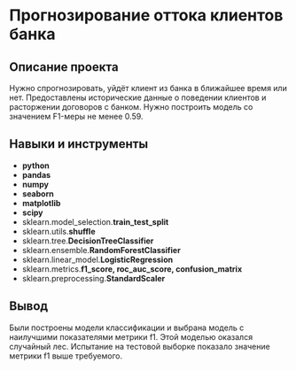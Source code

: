 # Прогнозирование оттока клиентов банка


## Описание проекта

Нужно спрогнозировать, уйдёт клиент из банка в ближайшее время или нет. Предоставлены исторические данные о поведении клиентов и расторжении договоров с банком.
Нужно построить модель со значением F1-меры не менее 0.59.

## Навыки и инструменты

- **python**
- **pandas**
- **numpy**
- **seaborn**
- **matplotlib**
- **scipy**
- sklearn.model_selection.**train_test_split**
- sklearn.utils.**shuffle**
- sklearn.tree.**DecisionTreeClassifier**
- sklearn.ensemble.**RandomForestClassifier**
- sklearn.linear_model.**LogisticRegression**
- sklearn.metrics.**f1_score, roc_auc_score, confusion_matrix**
- sklearn.preprocessing.**StandardScaler**

## Вывод

Были построены модели классификации и выбрана модель с наилучшими показателями метрики f1. Этой моделью оказался случайный лес. Испытание на тестовой выборке показало значение метрики f1 выше требуемого.

 

